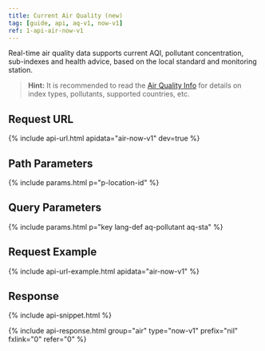 ```yaml
---
title: Current Air Quality (new)
tag: [guide, api, aq-v1, now-v1]
ref: 1-api-air-now-v1
---
```


Real-time air quality data supports current AQI, pollutant concentration, sub-indexes and health advice, based on the local standard and monitoring station.

> **Hint:** It is recommended to read the [Air Quality Info](/en/docs/resource/air-info/) for details on index types, pollutants, supported countries, etc.

## Request URL

{% include api-url.html apidata="air-now-v1" dev=true %}

## Path Parameters

{% include params.html p="p-location-id" %}

## Query Parameters

{% include params.html p="key lang-def aq-pollutant aq-sta" %}

## Request Example

{% include api-url-example.html apidata="air-now-v1" %}

## Response

{% include api-snippet.html %}

{% include api-response.html group="air" type="now-v1" prefix="nil" fxlink="0" refer="0"  %}